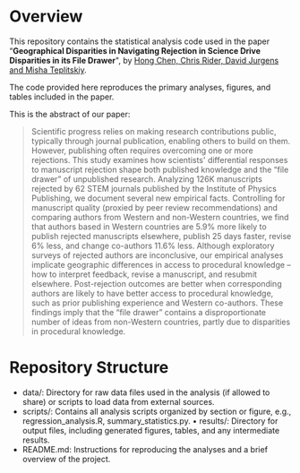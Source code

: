 # Overview

This repository contains the statistical analysis code used in the paper “**Geographical Disparities in Navigating Rejection in Science Drive Disparities in its File Drawer**", by <ins>Hong Chen, Chris Rider, David Jurgens and Misha Teplitskiy</ins>.

The code provided here reproduces the primary analyses, figures, and tables included in the paper.

This is the abstract of our paper:
> Scientific progress relies on making research contributions public, typically through journal publication, enabling others to build on them. However, publishing often requires overcoming one or more rejections. This study examines how scientists' differential responses to manuscript rejection shape both published knowledge and the “file drawer” of unpublished research. Analyzing 126K manuscripts rejected by 62 STEM journals published by the Institute of Physics Publishing, we document several new empirical facts. Controlling for manuscript quality (proxied by peer review recommendations) and comparing authors from Western and non-Western countries, we find that authors based in Western countries are 5.9% more likely to publish rejected manuscripts elsewhere, publish 25 days faster, revise 6% less, and change co-authors 11.6% less. Although exploratory surveys of rejected authors are inconclusive, our empirical analyses implicate geographic differences in access to procedural knowledge – how to interpret feedback, revise a manuscript, and resubmit elsewhere. Post-rejection outcomes are better when corresponding authors are likely to have better access to procedural knowledge, such as prior publishing experience and Western co-authors. These findings imply that the “file drawer” contains a disproportionate number of ideas from non-Western countries, partly due to disparities in procedural knowledge.

# Repository Structure

- data/: Directory for raw data files used in the analysis (if allowed to share) or scripts to load data from external sources.
- scripts/: Contains all analysis scripts organized by section or figure, e.g., regression_analysis.R, summary_statistics.py.
	•	results/: Directory for output files, including generated figures, tables, and any intermediate results.
- README.md: Instructions for reproducing the analyses and a brief overview of the project.


